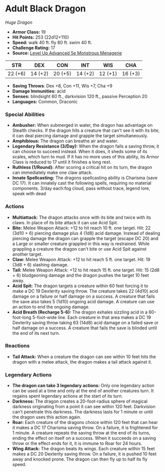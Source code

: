 # Adult Black Dragon

*Huge* *Dragon*

- **Armor Class:** 19
- **Hit Points:** 253 (22d12+110)
- **Speed:** walk 40 ft. fly 80 ft. swim 40 ft.
- **Challenge Rating:** 17
- **Source:** [Level Up Advanced 5e Monstrous Menagerie](https://www.levelup5e.com)

| STR | DEX | CON | INT | WIS | CHA |
| --- | --- | --- | --- | --- | --- |
| 22 (+6) | 14 (+2) | 20 (+5) | 14 (+2) | 12 (+1) | 16 (+3) |

- **Saving Throws**: Dex +8, Con +11, Wis +7, Cha +9
- **Damage Immunities:** acid
- **Senses:** blindsight 60 ft., darkvision 120 ft., passive Perception 20
- **Languages:** Common, Draconic
### Special Abilities
- **Ambusher:** When submerged in water, the dragon has advantage on Stealth checks. If the dragon hits a creature that can't see it with its bite, it can deal piercing damage and grapple the target simultaneously.
- **Amphibious:** The dragon can breathe air and water.
- **Legendary Resistance (3/Day):** When the dragon fails a saving throw, it can choose to succeed instead. When it does, it sheds some of its scales, which turn to mud. If it has no more uses of this ability, its Armor Class is reduced to 17 until it finishes a long rest.
- **Ruthless (1/Round):** After scoring a critical hit on its turn, the dragon can immediately make one claw attack.
- **Innate Spellcasting:** The dragons spellcasting ability is Charisma (save DC 17). It can innately cast the following spells, requiring no material components. 3/day each:fog cloud, pass without trace, legend lore, speak with dead
### Actions
- **Multiattack:** The dragon attacks once with its bite and twice with its claws. In place of its bite attack  it can use Acid Spit.
- **Bite:** Melee Weapon Attack: +12 to hit  reach 10 ft.  one target. Hit: 22 (3d10 + 6) piercing damage plus 4 (1d8) acid damage. Instead of dealing piercing damage  the dragon can grapple the target (escape DC 20)  and a Large or smaller creature grappled in this way is restrained. While grappling a creature  the dragon can't bite or use Acid Spit against another target.
- **Claw:** Melee Weapon Attack: +12 to hit  reach 5 ft.  one target. Hit: 19 (3d8 + 6) slashing damage.
- **Tail:** Melee Weapon Attack: +12 to hit  reach 15 ft.  one target. Hit: 15 (2d8 + 6) bludgeoning damage  and the dragon pushes the target 10 feet away.
- **Acid Spit:** The dragon targets a creature within 60 feet  forcing it to make a DC 19 Dexterity saving throw. The creature takes 22 (4d10) acid damage on a failure or half damage on a success. A creature that fails the save also takes 5 (1d10) ongoing acid damage. A creature can use an action to end the ongoing damage.
- **Acid Breath (Recharge 5-6):** The dragon exhales sizzling acid in a 60-foot-long  5-foot-wide line. Each creature in that area makes a DC 19 Dexterity saving throw  taking 63 (14d8) acid damage on a failed save or half damage on a success. A creature that fails the save is blinded until the end of its next turn.
### Reactions
- **Tail Attack:** When a creature the dragon can see within 10 feet hits the dragon with a melee attack, the dragon makes a tail attack against it.


### Legendary Actions
- **The dragon can take 3 legendary actions:** Only one legendary action can be used at a time and only at the end of another creatures turn. It regains spent legendary actions at the start of its turn.
- **Darkness:** The dragon creates a 20-foot-radius sphere of magical darkness originating from a point it can see within 120 feet. Darkvision can't penetrate this darkness. The darkness lasts for 1 minute or until the dragon uses this action again.
- **Roar:** Each creature of the dragons choice within 120 feet that can hear it makes a DC 17 Charisma saving throw. On a failure, it is frightened for 1 minute. A creature repeats the saving throw at the end of its turns, ending the effect on itself on a success. When it succeeds on a saving throw or the effect ends for it, it is immune to Roar for 24 hours.
- **Wing Attack:** The dragon beats its wings. Each creature within 15 feet makes a DC 20 Dexterity saving throw. On a failure, it is pushed 10 feet away and knocked prone. The dragon can then fly up to half its fly speed.
